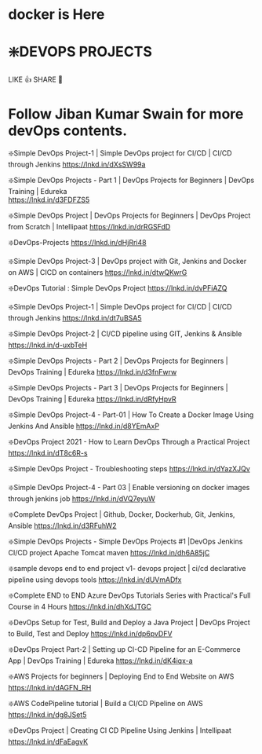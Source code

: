 # docker is Here
# ❇️DEVOPS PROJECTS
LIKE 👍 SHARE 🤝

# Follow Jiban Kumar Swain for more devOps contents.


❇️Simple DevOps Project-1 | Simple DevOps project for CI/CD | CI/CD through Jenkins
https://lnkd.in/dXsSW99a  

❇️Simple DevOps Projects - Part 1 | DevOps Projects for Beginners | DevOps Training | Edureka    
https://lnkd.in/d3FDFZS5
    
❇️Simple DevOps Project | DevOps Projects for Beginners | DevOps Project from Scratch | Intellipaat
https://lnkd.in/drRGSFdD

❇️DevOps-Projects
https://lnkd.in/dHjRri48

❇️Simple DevOps Project-3 | DevOps project with Git, Jenkins and Docker on AWS | CICD on containers
https://lnkd.in/dtwQKwrG
    
❇️DevOps Tutorial : Simple DevOps Project
https://lnkd.in/dvPFiAZQ

❇️Simple DevOps Project-1 | Simple DevOps project for CI/CD | CI/CD through Jenkins
https://lnkd.in/dt7uBSA5

❇️Simple DevOps Project-2 | CI/CD pipeline using GIT, Jenkins & Ansible
https://lnkd.in/d-uxbTeH

❇️Simple DevOps Projects - Part 2 | DevOps Projects for Beginners | DevOps Training | Edureka
https://lnkd.in/d3fnFwrw

❇️Simple DevOps Projects - Part 3 | DevOps Projects for Beginners | DevOps Training | Edureka
https://lnkd.in/dRfyHpvR

❇️Simple DevOps Project-4 - Part-01 | How To Create a Docker Image Using Jenkins And Ansible
https://lnkd.in/d8YEmAxP

❇️DevOps Project 2021 - How to Learn DevOps Through a Practical Project
https://lnkd.in/dT8c6R-s

❇️Simple DevOps Project - Troubleshooting steps
https://lnkd.in/dYazXJQv

❇️Simple DevOps Project-4 - Part 03 | Enable versioning on docker images through jenkins job
https://lnkd.in/dVQ7eyuW

❇️Complete DevOps Project | Github, Docker, Dockerhub, Git, Jenkins, Ansible
https://lnkd.in/d3RFuhW2

❇️Simple DevOps Projects - Simple DevOps Projects #1 |DevOps Jenkins CI/CD project Apache Tomcat maven
https://lnkd.in/dh6A85jC

❇️sample devops end to end project v1- devops project | ci/cd declarative pipeline using devops tools
https://lnkd.in/dUVmADfx

❇️Complete END to END Azure DevOps Tutorials Series with Practical's Full Course in 4 Hours
https://lnkd.in/dhXdJTGC

❇️DevOps Setup for Test, Build and Deploy a Java Project | DevOps Project to Build, Test and Deploy
https://lnkd.in/dp6pvDFV

❇️DevOps Project Part-2 | Setting up CI-CD Pipeline for an E-Commerce App | DevOps Training | Edureka
https://lnkd.in/dK4iqx-a

❇️AWS Projects for beginners | Deploying End to End Website on AWS
https://lnkd.in/dAGFN_RH

❇️AWS CodePipeline tutorial | Build a CI/CD Pipeline on AWS
https://lnkd.in/dg8JSet5

❇️DevOps Project | Creating CI CD Pipeline Using Jenkins | Intellipaat
https://lnkd.in/dFaEagvK
